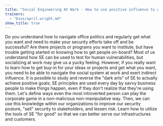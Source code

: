 ```yaml
---
title: "Social Engineering At Work - How to use positive influence to gain management buy-in for anything"
trainers:
  - "bios/april.wright.md"
show_title: true
---
```

Do you understand how to navigate office politics and regularly get what you want and need to make your security efforts take off and be successful?  Are there projects or programs you want to institute, but have trouble getting started or knowing how to get people on-board?  Most of us understand how SE can be used to test for human vulnerabilities, but socializing at work may give us a yucky feeling.  However, if you really want to learn how to get buy-in for your ideas or projects and get what you want, you need to be able to navigate the social system at work and exert indirect influence.  It is possible to study and reverse the "dark arts" of SE to actually achieve positive goals; SE principles are used every day by savvy business people to make things happen, even if they don't realize that they're using them.  Let's define ways even the most introverted person can play the corporate game in a non-malicious non-manipulative way.  Then, we can use this knowledge within our organizations to improve our security posture, "sell" security to stakeholders, and lessen risk.  Learn how to utilize the tools of SE "for good" so that we can better serve our infrastructures and customers.
